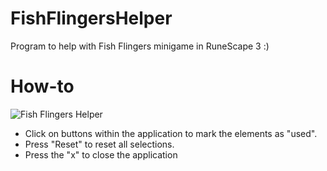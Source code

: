 # FishFlingersHelper
Program to help with Fish Flingers minigame in RuneScape 3 :)

# How-to
![Fish Flingers Helper](http://marianowinska.com/screenshot.PNG)

- Click on buttons within the application to mark the elements as "used".
- Press "Reset" to reset all selections.
- Press the "x" to close the application

